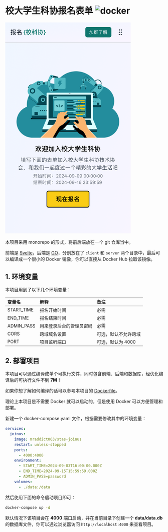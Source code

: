 # 校大学生科协报名表单 ![docker](https://github.com/MR-Addict/stas-joinus/actions/workflows/docker.yml/badge.svg)

<img src="preview.png" alt="preview" width="400">

本项目采用 monorepo 的形式，将前后端放在一个 git 仓库当中。

前端是 [Svelte](https://svelte.dev)，后端是 [GO](https://go.dev)，分别放在了 `client` 和 `server` 两个目录中，最后可以编译成一个很小的 Docker 镜像，你可以直接从 Docker Hub 拉取该镜像。

## 1. 环境变量

本项目用到了以下几个环境变量：

| 变量名     | 解释                     | 备注                 |
| :--------- | :----------------------- | :------------------- |
| START_TIME | 报名开始时间             | 必需                 |
| END_TIME   | 报名结束时间             | 必需                 |
| ADMIN_PASS | 用来登录后台的管理员密码 | 必需                 |
| CORS       | 跨域域名设置             | 可选，默认不允许跨域 |
| PORT       | 项目监听端口             | 可选，默认为 4000    |

## 2. 部署项目

本项目可以通过编译成单个可执行文件，同时包含前端、后端和数据库，经优化编译后的可执行文件不到 **7M**！

如果你想了解如何编译的话可以参考本项目的 [Dockerfile](Dockerfile)。

理论上本项目是不需要 Docker 就可以启动的，但是使用 Docker 可以方便管理和部署。

新建一个 docker-compose.yaml 文件，根据需要修改其中的环境变量：

```yaml
services:
  joinus:
    image: mraddict063/stas-joinus
    restart: unless-stopped
    ports:
      - 4000:4000
    environment:
      - START_TIME=2024-09-03T16:00:00.000Z
      - END_TIME=2024-09-15T15:59:59.000Z
      - ADMIN_PASS=password
    volumes:
      - ./data:/data
```

然后使用下面的命令启动项目即可：

```sh
docker-compose up -d
```

默认情况下该项目会在 **4000** 端口启动，并在当前目录下创建一个 **data/data.db** 的数据库文件，你可以通过浏览器访问 `http://localhost:4000` 来查看项目。
